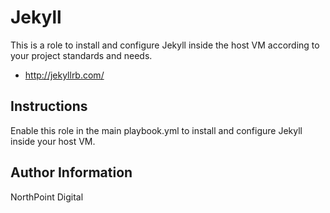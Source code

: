 # Jekyll

This is a role to install and configure Jekyll inside the host VM according to your project standards and needs.

* http://jekyllrb.com/

## Instructions

Enable this role in the main playbook.yml to install and configure Jekyll inside your host VM.

## Author Information

NorthPoint Digital
